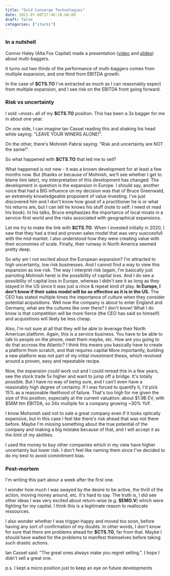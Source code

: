 ```yaml
---
title: "Sold Converge Technologies"
date: 2021-07-08T17:46:28-04:00
draft: false
categories: ["stocks"]
---
```


### In a nutshell

Connor Haley (Alta Fox Capital) made a presentation ([video](https://www.youtube.com/watch?v=D7mSv0G2ZzA) and [slides](https://static1.squarespace.com/static/5aaacb57506fbe4636414126/t/5f85c428b4bac16b20450df0/1602602051503/Conclusion+Deck-+Makings+of+a+MultiBagger+-+FINAL-compressed.pdf)) about multi-baggers.

It turns out two thirds of the performance of multi-baggers comes from multiple expansion, and one third from EBITDA growth.

In the case of **$CTS.TO** I've extracted as much as I can reasonably expect from multiple expansion, and I see risk on the EBITDA front going forward.

### Risk vs uncertainty

I sold ~most~ all of my **$CTS.TO** position. This has been a 3x bagger for me in about one year.

On one side, I can imagine Ian Cassel reading this and shaking his head while saying: "LEAVE YOUR WINERS ALONE!".

On the other, there's Mohnish Pabrai saying: "Risk and uncertainty are NOT the same!".

So what happened with **$CTS.TO** that led me to sell?

What happened is not new - it was a known development for at least a few months now. But (thanks or because of Mohnish, we'll see whether I get to blame him later), my interpretation of this development has changed. The development in question is the expansion in Europe. I should say, another voice that had a BIG influence on my decision was that of Bruce Greenwald, an extremely knowledgeable proponent of value investing. I've just discovered him and I don't know how good of a practitioner he is or what his returns are, but I can tell he knows his stuff (note to self: I need ot read his book). In his talks, Bruce emphasizes the importance of local moats in a service-first world and the risks associated with geographical expansions. 

Let me try to make the link with **$CTS.TO**. When I invested initially in 2020, I saw that they had a tried and proven sales model that was very susccesfull with the mid-market. I also understood how they were creating value with their economies of scale. Finally, their runway in North America seemed pretty deep.

So why am I not excited about the European expansion? I'm attracted to high uncertainty, low risk businesses. And I cannot find a way to view this expansion as low risk. The way I interpret risk (again, I'm basically just parroting Mohnish here) is the possibility of capital loss. And I do see a possibility of capital loss in Europe, whereas I didn't see it as long as they stayed in the US since it was just a rince & repeat kind of play. **In Europe, I don't know if their sales model will be as effective as it is in the US.** The CEO has stated multiple times the importance of culture when they consider potential acquisitions. Well now the company is about to enter England and Germany, what are the cultures like over there? I don't know! What I do know is that competition will be more fierce (the CEO has said so himself) and acquisitions will likely be less cheap. 

Also, I'm not sure at all that they will be able to leverage their North American platform. Again, this is a service business. You have to be able to talk to people on the phone, meet them maybe, etc. How are you going to do that accross the Atlantic? I think this means you basically have to create a platform from scratch, and that requires capital More importantly, building a new platform was not part of my initial investment thesis, which revolved around a proven, easy and repeatable recipe.

Now, the expansion _could_ work out and I could reread this in a few years, see the stock trade 5x higher and want to jump off a bridge. It's totally possible. But I have no way of being sure, and I can't even have a reasonably high degree of certainty. If I was forced to quantify it, I'd pick 15% as a reasonable likelihood of failure. That's too high for me given the size of this position, especially at the current valuation: about $1.9B EV, with $56M ttm EBITDA, so 34x multiple for a company growing ~30% YoY.

I know Mohsnish said not to sale a great company even if it looks optically expensive, but in this case I feel like there's risk ahead that was not there before. Maybe I'm missing something about the true potential of the company and making a big mistake because of that, and I will accept it as the limit of my abilities. 

I used the money to buy other companies which in my view have higher uncertainty but lower risk. I don't feel like naming them since I've decided to do my best to avoid commitment bias.

### Post-mortem

I'm writing this part abour a week after the first one.

I wonder how much I was swayed by the desire to be active, the thrill of the action, moving money around, etc. It's hard to say. The truth is, I did see other ideas I was very excited about return-wise (e.g. **$EMO.V**) which were fighting for my capital. I think this is a legitimate reason to reallocate ressources.

I also wonder whether I was trigger-happy and moved too soon, before having any sort of confirmation of my doubts. In other words, I don't know for sure that there are problems ahead for **$CTS.TO**, far from that. Maybe I should have waited for the problems to manifest themselves before taking such drastic actions.

Ian Cassel said: "The great ones always make you regret selling.". I hope I didn't sell a great one.

p.s. I kept a micro position just to keep an eye on future developments